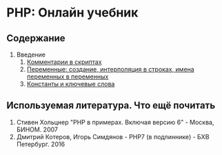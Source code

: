 # PHP: Онлайн учебник


## Содержание

1. Введение
    1. [Комментарии в скриптах](src/1._Vvedenie_v_php/1.1_Commentarii_v_scriptah.md)
    2. [Переменные: создание, интерполяция в строках, имена переменных в переменных](src/1._Vvedenie_v_php/1.2_Peremennie_sozdanie.md)
    3. [Константы и ключевые слова](src/1._Vvedenie_v_php/1.3_Konstanti_i_kluchevie_slova.md) 


## Используемая литература. Что ещё почитать

1. Стивен Хольцнер "PHP в примерах. Включая версию 6" - Москва, БИНОМ. 2007
2. Дмитрий Котеров, Игорь Симдянов - PHP7 (в подлиннике) - БХВ Петербург. 2016

